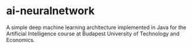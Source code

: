 # ai-neuralnetwork
A simple deep machine learning architecture implemented in Java for the Artificial Intelligence course at Budapest University of Technology and Economics.
